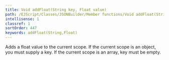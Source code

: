 ```yaml
---
title: Void addFloat(String key, Float value)
path: /EJScript/Classes/JSONBuilder/Member functions/Void addFloat(String key, Float value)
intellisense: 1
classref: 1
sortOrder: 447
keywords: addFloat(String,Float)
---
```


Adds a float value to the current scope. If the current scope is an object, you must supply a key. If the current scope is an array, key must be empty.


